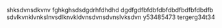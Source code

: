 shksdvnsdkvnv
fghkghsdsdgdrhfdhdhd
dgdfgdfbfdbfdbfdbdfbdfbfdbdfb
sdvlkvnklvnkslnvsdlknvkldvnsdvnsdvnslvksdvn
y53485473
tergerg34t34